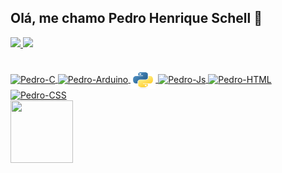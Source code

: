 ## Olá, me chamo Pedro Henrique Schell 🤙
 <div>
  <a href="https://github.com/pedroschell">
  <img height="180em" src="https://github-readme-stats.vercel.app/api?username=pedroschell&show_icons=true&theme=tokyonight&include_all_commits=true&count_private=true"/>
  <img height="180em" src="https://github-readme-stats.vercel.app/api/top-langs/?username=pedroschell&layout=compact&langs_count=7&theme=tokyonight"/>
</div>
<br>
 <div style="display: inline_block"><br>
  <img align="center" alt="Pedro-C" height="30" width="40" src="https://cdn.jsdelivr.net/gh/devicons/devicon/icons/c/c-plain.svg">
  <img align="center" alt="Pedro-Arduino" height="45" width="40" src="https://cdn.jsdelivr.net/gh/devicons/devicon/icons/arduino/arduino-original.svg">
  <img align="center" alt="Pedro-Python" height="30" width="40" src="https://raw.githubusercontent.com/devicons/devicon/master/icons/python/python-original.svg">
  <img align="center" alt="Pedro-Js" height="30" width="40" src="https://cdn.jsdelivr.net/gh/devicons/devicon/icons/javascript/javascript-original.svg">
  <img align="center" alt="Pedro-HTML" height="30" width="40" src="https://cdn.jsdelivr.net/gh/devicons/devicon/icons/html5/html5-plain.svg">
  <img align="center" alt="Pedro-CSS" height="30" width="40" src="https://cdn.jsdelivr.net/gh/devicons/devicon/icons/css3/css3-plain.svg">
</div>
<div>
  <a href="https://www.linkedin.com/in/pedro-henrique-schell" target="_blank"><img align="center" height="100" width="100"src="https://cdn.jsdelivr.net/gh/devicons/devicon/icons/linkedin/linkedin-original-wordmark.svg" target="_blank"></a>
 
</div>
